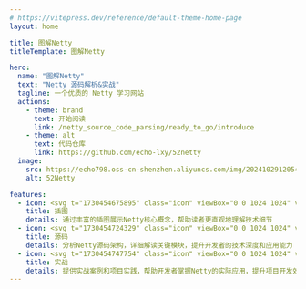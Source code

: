 ```yaml
---
# https://vitepress.dev/reference/default-theme-home-page
layout: home

title: 图解Netty
titleTemplate: 图解Netty

hero:
  name: "图解Netty"
  text: "Netty 源码解析&实战"
  tagline: 一个优质的 Netty 学习网站
  actions:
    - theme: brand
      text: 开始阅读
      link: /netty_source_code_parsing/ready_to_go/introduce
    - theme: alt
      text: 代码仓库
      link: https://github.com/echo-lxy/52netty
  image:
    src: https://echo798.oss-cn-shenzhen.aliyuncs.com/img/202410291205474.png
    alt: 52Netty

features:
  - icon: <svg t="1730454675895" class="icon" viewBox="0 0 1024 1024" version="1.1" xmlns="http://www.w3.org/2000/svg" p-id="9173" width="256" height="256"><path d="M924.604 652.741c-8.657 14.045-19.995 28.969-34.799 42.708C907.114 680.514 915 668.283 915 668.283V814H100V584.302s1.919-3.974 5.316-10.56c-2.923 4.009-5.316 7.276-6.316 9.566V818h826V652.121c0 0.207-0.268 0.413-0.396 0.62z" fill="#53AFFD" p-id="9174"></path><path d="M775.368 745.783c-8.774 0.937-17.964 1.441-27.604 1.441-39.155 0-75.216-7.109-107.343-21.134 24.504 13.482 54.804 22.814 91.806 22.814 15.477 0 29.833-1.136 43.141-3.121zM131.466 495.698c24.359-21.467 50.47-38.599 77.807-50.922 34.444-15.525 70.653-23.397 107.72-23.397 66.907 0 127.417 26.807 175.037 77.523 35.605 37.919 51.425 75.721 52.082 77.312l0.312 0.772 0.237 0.8c0.093 0.301 10.913 34.815 41.447 68.596 40.337 44.625 94.725 67.252 161.656 67.252 66.244 0 116.132-26.417 148.243-78.517C918.485 598.647 924 562.194 925 556.373V190H99v338.411c9-10.208 19.688-21.452 32.466-32.713z m584.837-209.863c58.124 0 105.243 47.119 105.243 105.243 0 58.124-47.119 105.243-105.243 105.243-58.124 0-105.243-47.119-105.243-105.243-0.001-58.124 47.118-105.243 105.243-105.243z" fill="#53AFFD" p-id="9175"></path><path d="M959 187.913C959 170.288 944.712 156 927.087 156H96.913C79.288 156 65 170.288 65 187.913v631.175C65 836.712 79.288 851 96.913 851h830.175C944.712 851 959 836.712 959 819.087V187.913zM99 818V583.308c1-2.29 3.529-5.557 6.452-9.566 9.37-12.852 25.809-33.312 48.918-53.541 49.445-43.283 104.126-65.23 162.623-65.23 57.831 0 108.201 22.236 149.761 66.091 29.534 31.165 44.095 62.936 46.073 67.43 2.167 6.668 14.95 42.956 47.286 79.213 20.612 23.111 44.966 41.534 72.393 54.758 2.61 1.259 5.25 2.464 7.915 3.627 32.127 14.025 68.187 21.134 107.342 21.134 9.64 0 18.83-0.504 27.604-1.441 51.363-5.487 88.21-26.058 114.37-50.335 14.805-13.739 26.209-28.662 34.866-42.708 0.128-0.207 0.396-0.413 0.396-0.62V818H99z m826-628v366.373c-1 5.821-6.516 42.275-28.993 78.743-32.111 52.1-81.991 78.517-148.234 78.517-66.931 0-121.325-22.627-161.662-67.252-30.534-33.781-41.358-68.295-41.451-68.596l-0.241-0.8-0.319-0.772c-0.657-1.591-16.49-39.392-52.095-77.312-47.62-50.716-108.155-77.523-175.062-77.523-37.067 0-73.327 7.872-107.771 23.397-27.337 12.322-53.346 29.455-77.706 50.922C118.688 506.959 108 518.203 99 528.411V190h826z" fill="" p-id="9176"></path><path d="M100 814h815V668.283s-7.896 12.232-25.204 27.166c-26.16 24.277-63.036 44.848-114.399 50.335-13.308 1.984-27.678 3.121-43.155 3.121-37.002 0-67.309-9.333-91.814-22.814a231.492 231.492 0 0 1-7.92-3.627c-27.427-13.224-51.786-31.647-72.398-54.758-32.336-36.257-45.127-72.545-47.293-79.213-1.978-4.494-16.553-36.265-46.087-67.43-41.56-43.855-91.956-66.091-149.787-66.091-58.497 0-113.229 21.947-162.674 65.23-23.109 20.229-39.786 40.689-49.156 53.541-3.397 6.586-5.112 10.56-5.112 10.56V814z" fill="#1083EA" p-id="9177"></path><path d="M716.303 391.078m-105.243 0a105.243 105.243 0 1 0 210.486 0 105.243 105.243 0 1 0-210.486 0Z" fill="#F9F455" p-id="9178"></path></svg>
    title: 插图
    details: 通过丰富的插图展示Netty核心概念，帮助读者更直观地理解技术细节
  - icon: <svg t="1730454724329" class="icon" viewBox="0 0 1024 1024" version="1.1" xmlns="http://www.w3.org/2000/svg" p-id="12103" width="256" height="256"><path d="M22.542 542.309a410.814 410.814 0 1 0 821.628 0 410.814 410.814 0 1 0-821.628 0z" fill="#E9EAEB" p-id="12104"></path><path d="M445.898 392.397l67.027 67.027-100.543 100.543-67.027-67.027z" fill="#FFFFFF" p-id="12105"></path><path d="M412.403 582.335l-89.373-89.373 122.825-122.825 89.518 89.301z m-44.65-89.373l44.723 44.723 78.174-78.247-44.723-44.723z" fill="#2A5082" p-id="12106"></path><path d="M803.457 34.832l67.033 67.026-100.543 100.543-67.026-67.026z" fill="#FFFFFF" p-id="12107"></path><path d="M769.969 224.77l-89.374-89.373L803.421 12.572l89.445 89.3z m-44.723-89.373l44.723 44.722 78.174-78.246-44.722-44.723z" fill="#2A5082" p-id="12108"></path><path d="M758.77 79.526l67.034 67.033a31.573 31.573 0 0 1 0 44.65L535.257 481.75 423.58 370.065 714.07 79.576a31.573 31.573 0 0 1 44.65 0z" fill="#A3D4FF" p-id="12109"></path><path d="M535.373 504.089L401.277 370.065 702.92 68.349a47.468 47.468 0 0 1 67.048 0l67.048 67.048a47.468 47.468 0 0 1 0 67.048z m-89.446-134.024l89.446 89.373L814.692 180.12a15.823 15.823 0 0 0 0-22.325l-67.048-67.048a15.823 15.823 0 0 0-22.326 0z" fill="#2A5082" p-id="12110"></path><path d="M412.425 336.49l156.429 156.436-67.027 67.026-156.436-156.435z" fill="#FFFFFF" p-id="12111"></path><path d="M501.849 582.335L323.03 403.59l89.373-89.446 178.82 178.82zM367.753 403.59l134.096 134.024 44.723-44.723-134.169-134.024zM244.566 637.1H497.37v31.573H244.566z" fill="#2A5082" p-id="12112"></path><path d="M719.827 328.087l-77.74 77.742a184.02 184.02 0 0 1 128.46 175.423 181.42 181.42 0 0 1-184.021 180.625 185.755 185.755 0 0 1-166.609-108.953H311.542a281.775 281.775 0 0 0 275.2 211.476 284.232 284.232 0 0 0 133.085-536.313z" fill="#A3D4FF" p-id="12113"></path><path d="M586.526 880.222a297.67 297.67 0 0 1-290.3-223.18l-5.347-19.869h139.153l4.263 9.176a169.932 169.932 0 0 0 152.23 100.139c94.287 0 168.2-72.25 168.2-165.164a167.548 167.548 0 0 0-117.407-160.395l-24.782-7.875 104.329-104.402 10.332 5.419a300.054 300.054 0 0 1-140.671 566.08zM332.35 668.746A266.025 266.025 0 0 0 586.165 848.65 268.409 268.409 0 0 0 722.5 347.667l-52.165 52.165a198.904 198.904 0 0 1 115.6 181.347c0 110.326-87.784 196.737-199.771 196.737a201.144 201.144 0 0 1-176.074-109.17z" fill="#2A5082" p-id="12114"></path><path d="M559.793 348.245a90.313 90.313 0 1 0 180.626 0 90.313 90.313 0 1 0-180.626 0z" fill="#FFFFFF" p-id="12115"></path><path d="M650.25 454.308a106.135 106.135 0 1 1 105.92-106.063 106.208 106.208 0 0 1-105.92 106.063z m0-180.625a74.49 74.49 0 1 0 74.346 74.562 74.562 74.562 0 0 0-74.346-74.562z" fill="#2A5082" p-id="12116"></path><path d="M414.57 858.33h354.604a75.863 75.863 0 0 1 76.152 75.863v34.752h-505.75v-35.402a75.212 75.212 0 0 1 74.995-75.212z" fill="#FFFFFF" p-id="12117"></path><path d="M860.787 984.696H323.536v-50.575a91.396 91.396 0 0 1 90.963-91.613h356.77a90.674 90.674 0 0 1 89.446 91.613z m-505.75-31.573h474.032v-18.93a59.028 59.028 0 0 0-57.8-60.04H414.571a59.823 59.823 0 0 0-59.39 60.04z" fill="#2A5082" p-id="12118"></path><path d="M244.566 858.33H133.952V747.717h31.573v79.041h79.041v31.574z m-79.041-394.99h-31.573V336.902h110.614v31.646h-79.041v94.792z m837.45 394.99H892.36v-31.573h79.042v-79.041h31.573V858.33z m-0.361-394.918l-31.646-0.145 0.362-78.969h-78.97v-31.573h110.687l-0.433 110.687z" fill="#BCC0C4" p-id="12119"></path><path d="M260.317 953.123h78.97v31.573h-78.97z m-63.147 0h31.574v31.573H197.17z m631.972 0h47.396v31.573h-47.396z m79.041 0h31.573v31.573h-31.573z m63.219 0h31.573v31.573h-31.573z" fill="#2A5082" p-id="12120"></path></svg>
    title: 源码
    details: 分析Netty源码架构，详细解读关键模块，提升开发者的技术深度和应用能力
  - icon: <svg t="1730454747754" class="icon" viewBox="0 0 1024 1024" version="1.1" xmlns="http://www.w3.org/2000/svg" p-id="13136" width="256" height="256"><path d="M907.130757 189.741435 503.995187 189.741435c-28.626991 0-51.915393 24.309662-51.915393 54.191226L452.079794 503.786944c-0.215918-0.145309-0.463558-0.276293-0.672312-0.426719-19.787672-14.147208-47.485501-71.102385-47.485501-71.102385-22.201651-50.142004-96.209202-34.55705-96.209202-34.55705l-30.837332 129.418558-5.461385 0-7.800663-93.927229 3.442402 0 13.156648-28.2893-57.56302 0 11.513218 28.2893 4.839215 0-6.601348 93.927229-8.566096 0-34.536584-130.095987C69.649801 371.951337 72.528362 485.561861 72.528362 485.561861s-7.66354 213.183334-7.66354 278.040481c0 33.298384 64.403822 40.007179 65.167209-1.087774 1.360997-73.214489 11.982916-205.580169 11.982916-205.580169l0 246.676146c109.414969 35.225269 235.635695 0 235.635695 0L377.650641 572.133565c0 0 25.90295 12.216229 40.166815 16.774035 9.481955 3.027963 21.246907 5.231141 34.261315 6.711865l0 173.873026c0 29.883611 23.289426 54.193273 51.915393 54.193273l403.13557 0c28.623921 0 51.912323-24.309662 51.912323-54.193273L959.042057 243.932662C959.043081 214.051097 935.753655 189.741435 907.130757 189.741435M916.090826 384.502188l-94.475721 194.819081-25.825179-104.111173L671.355893 652.554176l-18.532075-97.648994L495.031025 694.344978l0-96.405677c35.174104 0.14224 71.64576-3.50687 95.082542-9.807367 29.496801-7.924483 31.662117-33.775244 25.128307-51.597145l224.053915-160.50967-19.718087-29.613458L583.529615 515.51915c-24.258497-2.459005-59.355853 0.110517-88.49859-1.599428L495.031025 243.932662c0-5.15951 4.019547-9.356089 8.964162-9.356089l403.13557 0c4.939499 0 8.960069 4.196579 8.960069 9.356089L916.090826 384.502188z" fill="#0068C0" p-id="13137"></path><path d="M253.017062 380.527666c46.645366 0 84.461647-39.675628 84.461647-88.617293 0-48.942689-37.816281-88.618317-84.461647-88.618317-46.64639 0-84.461647 39.675628-84.461647 88.618317C168.556439 340.852038 206.370673 380.527666 253.017062 380.527666" fill="#0068C0" p-id="13138"></path></svg>
    title: 实战
    details: 提供实战案例和项目实践，帮助开发者掌握Netty的实际应用，提升项目开发效率
---
```

